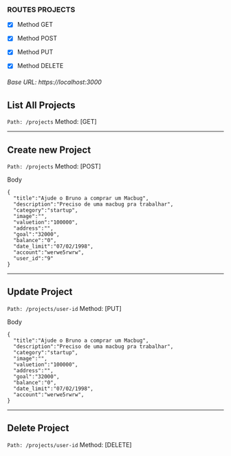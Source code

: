 ### ROUTES PROJECTS
- [x] Method GET
- [X] Method POST
- [X] Method PUT
- [X] Method DELETE




###### Base URL: https://localhost:3000

## List All Projects
`Path: /projects`
Method: [GET] 

____

## Create new Project
`Path: /projects`
Method: [POST] 

Body
```
{
  "title":"Ajude o Bruno a comprar um Macbug",
  "description":"Preciso de uma macbug pra trabalhar",
  "category":"startup",
  "image":"",
  "valuetion":"100000",
  "address":"",
  "goal":"32000",
  "balance":"0",
  "date_limit":"07/02/1998",
  "account":"werwe5rwrw",
  "user_id":"9"
}
```

___

## Update Project
`Path: /projects/user-id`
Method: [PUT] 

Body
```
{
  "title":"Ajude o Bruno a comprar um Macbug",
  "description":"Preciso de uma macbug pra trabalhar",
  "category":"startup",
  "image":"",
  "valuetion":"100000",
  "address":"",
  "goal":"32000",
  "balance":"0",
  "date_limit":"07/02/1998",
  "account":"werwe5rwrw",
}
```
___

## Delete Project
`Path: /projects/user-id`
Method: [DELETE] 